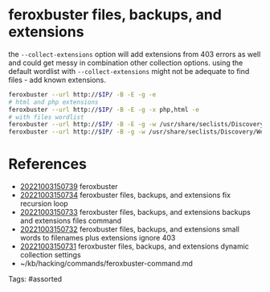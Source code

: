 # feroxbuster files, backups, and extensions
the `--collect-extensions` option will add extensions from 403 errors as well and could get messy in combination other collection options.
using the default wordlist with `--collect-extensions` might not be adequate to find files - add known extensions.
```bash
feroxbuster --url http://$IP/ -B -E -g -e
# html and php extensions
feroxbuster --url http://$IP/ -B -E -g -x php,html -e
# with files wordlist
feroxbuster --url http://$IP/ -B -E -g -w /usr/share/seclists/Discovery/Web-Content/raft-medium-files.txt -e
feroxbuster --url http://$IP/ -B -g -w /usr/share/seclists/Discovery/Web-Content/raft-medium-files.txt -e
```

# References
- [20221003150739](/zet/20221003150739/README.md) feroxbuster
- [20221003150734](/zet/20221003150734/README.md) feroxbuster files, backups, and extensions fix recursion loop
- [20221003150733](/zet/20221003150733/README.md) feroxbuster files, backups, and extensions backups and extensions files command
- [20221003150732](/zet/20221003150732/README.md) feroxbuster files, backups, and extensions small words to filenames plus extensions ignore 403 
- [20221003150731](/zet/20221003150731/README.md) feroxbuster files, backups, and extensions dynamic collection settings
- ~/kb/hacking/commands/feroxbuster-command.md

Tags:
    #assorted
